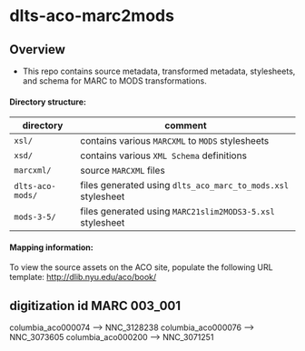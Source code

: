 # dlts-aco-marc2mods

## Overview
* This repo contains source metadata, transformed metadata,
  stylesheets, and schema for MARC to MODS transformations.

#### Directory structure:

| directory        | comment                                                      |
|------------------|--------------------------------------------------------------|
| `xsl/`           | contains various `MARCXML` to `MODS` stylesheets             |
| `xsd/`           | contains various `XML Schema` definitions                    |
| `marcxml/`       | source `MARCXML` files                                       |
| `dlts-aco-mods/` | files generated using `dlts_aco_marc_to_mods.xsl` stylesheet |
| `mods-3-5/`      | files generated using `MARC21slim2MODS3-5.xsl` stylesheet    |


#### Mapping information:

To view the source assets on the ACO site, populate the following URL template:
http://dlib.nyu.edu/aco/book/<digitization id>

digitization id        MARC 003_001
-----------------------------------
columbia_aco000074 --> NNC_3128238
columbia_aco000076 --> NNC_3073605
columbia_aco000200 --> NNC_3071251



